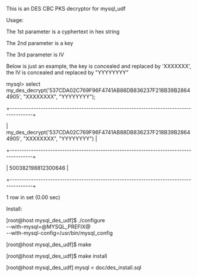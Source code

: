 This is an DES CBC PKS decryptor for mysql_udf

Usage:

The 1st parameter is a cyphertext in hex string

The 2nd parameter is a key

The 3rd parameter is IV

Below is just an example, the key is concealed and replaced by 'XXXXXXX', the IV is concealed and replaced by "YYYYYYYY"

mysql> select my_des_decrypt('537CDA02C769F96F4741AB88DB836237F218B39B28644905', "XXXXXXXX", "YYYYYYYY");

+---------------------------------------------------------------------------------------+

| my_des_decrypt('537CDA02C769F96F4741AB88DB836237F218B39B28644905', "XXXXXXXX", "YYYYYYYY") |

+---------------------------------------------------------------------------------------+

| 500382198812300646                                                                    |

+---------------------------------------------------------------------------------------+

1 row in set (0.00 sec)

Install:

[root@host mysql_des_udf]$ ./configure \
        --with-mysql=@MYSQL_PREFIX@ \
        --with-mysql-config=/usr/bin/mysql_config

[root@host mysql_des_udf]$ make

[root@host mysql_des_udf]$ make install

[root@host mysql_des_udf] mysql < doc/des_install.sql
